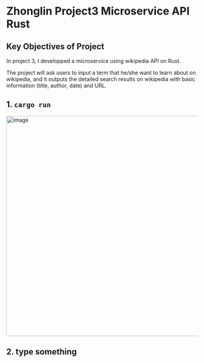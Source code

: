 # Zhonglin Project3 Microservice API Rust

## Key Objectives of Project
In project 3, I developped a microservice using wikipedia API on Rust. 

The project will ask users to input a term that he/she want to learn about on wikipedia, and it outputs the detailed search results on wikipedia with basic information (title, author, date) and URL.

## 1. `cargo run`
<img width="581" alt="image" src="https://user-images.githubusercontent.com/112585430/226752530-02a54a96-4db0-4832-a2a1-ac5f0b9e781f.png">

## 2. type something


